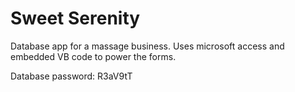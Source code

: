# Sweet Serenity
Database app for a massage business. Uses microsoft access and embedded VB code to power the forms.

Database password: R3aV9tT
